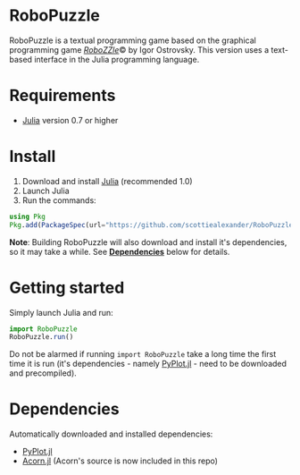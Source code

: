 # RoboPuzzle
RoboPuzzle is a textual programming game based on the graphical programming game [*RoboZZle*](http://www.robozzle.com/beta/)© by Igor Ostrovsky. This version uses a text-based interface in the Julia programming language.

# Requirements
* [Julia](https://julialang.org/downloads/) version 0.7 or higher

# Install
1. Download and install [Julia](https://julialang.org/downloads/) (recommended 1.0)
2. Launch Julia
3. Run the commands:
```julia
using Pkg
Pkg.add(PackageSpec(url="https://github.com/scottiealexander/RoboPuzzle.jl.git"))
```

**Note**: Building RoboPuzzle will also download and install it's dependencies, so it may take a while. See [**Dependencies**](#dependencies) below for details.

# Getting started
Simply launch Julia and run:
```julia
import RoboPuzzle
RoboPuzzle.run()
```
Do not be alarmed if running `import RoboPuzzle` take a long time the first time it is run (it's dependencies - namely [PyPlot.jl](https://github.com/JuliaPy/PyPlot.jl) - need to be downloaded and precompiled).

# Dependencies
Automatically downloaded and installed dependencies:
* [PyPlot.jl](https://github.com/JuliaPy/PyPlot.jl)
* [Acorn.jl](https://github.com/scottiealexander/Acorn.jl/tree/highlights-1.0) (Acorn's source is now included in this repo)
